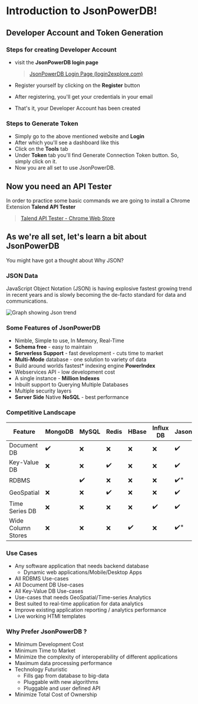 # Introduction to JsonPowerDB!

## Developer Account and Token Generation

### Steps for creating Developer Account
- visit the **JsonPowerDB login page**
	> [JsonPowerDB Login Page (login2explore.com)](http://api.login2explore.com:5577)

- Register  yourself by clicking on the **Register** button
- After registering, you'll get your credentials in your email
- That's it, your Developer Account has been created

### Steps to Generate Token
- Simply go to the above mentioned website and **Login**
- After which you'll see a dashboard like this
- Click on the **Tools** tab 
- Under **Token** tab you'll find Generate Connection Token button. So, simply click on it.
- Now you are all set to use JsonPowerDB.

## Now you need an API Tester

In order to practice some basic commands we are going to install a Chrome Extension **Talend API Tester**
> [Talend API Tester - Chrome Web Store](https://chrome.google.com/webstore/detail/talend-api-tester-free-ed/aejoelaoggembcahagimdiliamlcdmfm)

## As we're all set, let's learn a bit about JsonPowerDB
You might have got a thought about Why JSON?
### JSON Data
JavaScript Object Notation (JSON) is having explosive fastest growing trend in recent years and is slowly becoming the de-facto standard for data and communications.

![Graph showing Json trend](https://bs-uploads.toptal.io/blackfish-uploads/uploaded_file/file/27628/image-1563384480428-bfcd0ae9014dc18d2bd6da1e9ec4fed2.png)

### Some Features of JsonPowerDB
- Nimble, Simple to use, In Memory, Real-Time
- **Schema free** - easy to maintain
- **Serverless Support** - fast development - cuts time to market
- **Multi-Mode** database - one solution to variety of data
- Build around worlds fastest* indexing engine **PowerIndex**
- Webservices API - low development cost
- A single instance - **Million Indexes**
- Inbuilt support to Querying Multiple Databases
- Multiple security layers
- **Server Side** Native **NoSQL** - best performance

### Competitive Landscape
|Feature| MongoDB | MySQL | Redis | HBase | Influx DB | JasonPowerDB |
|--|--|--|--|--|--|--|
| Document DB | ✔️ | ❌ | ❌ | ❌ | ❌ | ✔️ |
| Key-Value DB | ❌ | ❌ | ✔️ | ❌ | ❌ | ✔️ |
| RDBMS |  | ✔️ | ❌ | ❌ | ❌ | ✔️* |
| GeoSpatial | ❌ | ❌ | ✔️ | ❌ | ❌ | ✔️ |
| Time Series DB | ❌ | ❌ | ❌ | ❌ | ✔️ | ✔️ |
| Wide Column Stores | ❌ | ❌ | ❌ | ✔️ | ❌ | ✔️* |

### Use Cases
- Any software application that needs backend database
	- Dynamic web applications/Mobile/Desktop Apps
- All RDBMS Use-cases
- All Document DB Use-cases
- All Key-Value DB Use-cases
- Use-cases that needs GeoSpatial/Time-series Analytics
- Best suited to real-time application for data analytics
- Improve existing application reporting / analytics performance
- Live working HTMl templates

### Why Prefer JsonPowerDB ?
- Minimum Development Cost
- Minimum Time to Market
- Minimize the complexity of interoperability of different applications
- Maximum data processing performance
- Technology Futuristic
	- Fills gap from database to big-data
	- Pluggable with new algorithms
	- Pluggable and user defined API
- Minimize Total Cost of Ownership
